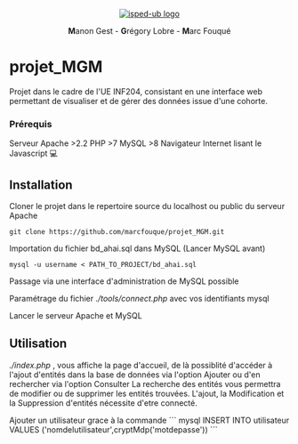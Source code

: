<p align="center">
  <a href="http://www.isped.u-bordeaux.fr/" target="_blank">
    <img src="http://www.isped.u-bordeaux.fr/Portals/0/ISPED-UBX_2019CJMN.jpg?ver=2019-03-27-141509-167" alt="isped-ub logo">
   </a>
</p>
<p align="center"><b>M</b>anon Gest - <b>G</b>régory Lobre - <b>M</b>arc Fouqué</p>

# projet_MGM

Projet dans le cadre de l'UE INF204,  consistant en une interface web permettant de visualiser et de gérer des données issue d'une cohorte.

### Prérequis
 Serveur Apache >2.2
 PHP >7
 MySQL >8
 Navigateur Internet lisant le Javascript
 💻

## Installation

Cloner le projet dans le repertoire source du localhost ou public du serveur Apache
```
git clone https://github.com/marcfouque/projet_MGM.git
```
Importation du fichier bd_ahai.sql dans MySQL (Lancer MySQL avant)
```
mysql -u username < PATH_TO_PROJECT/bd_ahai.sql
```
Passage via une interface d'administration de MySQL possible

<p>Paramétrage du fichier <i>./tools/connect.php</i> avec vos identifiants mysql</p>

<p>Lancer le serveur Apache et MySQL</p>

## Utilisation

<p><i>./index.php</i> , vous affiche la page d'accueil, de là possiblité d'accéder à l'ajout d'entités dans la base de données via l'option Ajouter ou d'en rechercher via l'option Consulter
La recherche des entités vous permettra de modifier ou de supprimer les entités trouvées.
L'ajout, la Modification et la Suppression d'entités nécessite d'etre connecté.</p>
<p>Ajouter un utilisateur grace à la commande
```
mysql INSERT INTO utilisateur VALUES ('nomdelutilisateur',cryptMdp('motdepasse'))
```</p>
